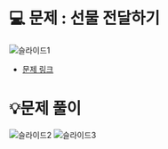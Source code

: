 # 💻 문제 : 선물 전달하기
![슬라이드1](https://github.com/user-attachments/assets/5b086d6a-40a6-4b90-b0a6-b7deca166443)
- [문제 링크](https://www.acmicpc.net/problem/1947)
# 💡문제 풀이
![슬라이드2](https://github.com/user-attachments/assets/1512d342-2acd-4311-a8aa-f8bac1bd0030)
![슬라이드3](https://github.com/user-attachments/assets/84a53036-84aa-433f-957a-871271d38459)

